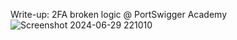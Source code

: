 Write-up: 2FA broken logic @ PortSwigger Academy
![Screenshot 2024-06-29 221010](https://github.com/hoss123684/bug-bounty-hunting-vulnarabilities/assets/80020673/5ddf30e4-af52-4163-8d82-b3e539b91df3)
